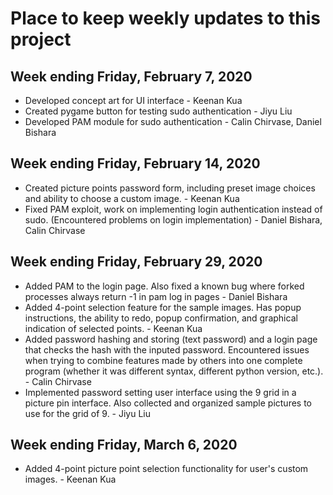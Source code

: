 # Place to keep weekly updates to this project #
<!--
Template
--------------------------------------------------------------------------
TYPE     : BUG/FEATURE
NAME     : Circle drawing is broken
OWNER    : Keenan
PRIORITY : High
ESTIMATE : 1 hour
ISSUE    : The first click should specify the center of the circle, with
           a drag for the radius. This is not the case in the current
           implementation.
--------------------------------------------------------------------------
-->
Week ending Friday, February 7, 2020
---------------------------------------
  - Developed concept art for UI interface - Keenan Kua
  - Created pygame button for testing sudo authentication - Jiyu Liu
  - Developed PAM module for sudo authentication - Calin Chirvase, Daniel Bishara

Week ending Friday, February 14, 2020
---------------------------------------
  - Created picture points password form, including preset image choices and ability to choose a custom image. - Keenan Kua
  - Fixed PAM exploit, work on implementing login authentication instead of sudo. (Encountered problems on login implementation) - Daniel Bishara, Calin Chirvase
  
  Week ending Friday, February 29, 2020
---------------------------------------
  - Added PAM to the login page. Also fixed a known bug where forked processes always return -1 in pam log in pages - Daniel Bishara
  - Added 4-point selection feature for the sample images. Has popup instructions, the ability to redo, popup confirmation, and graphical indication of selected points. - Keenan Kua
  - Added password hashing and storing (text password) and a login page that checks the hash with the inputed password. Encountered issues when trying to combine features made by others into one complete program (whether it was different syntax, different python version, etc.). - Calin Chirvase
  - Implemented password setting user interface using the 9 grid in a picture pin interface. Also collected and organized sample pictures to use for the grid of 9. - Jiyu Liu

  Week ending Friday, March 6, 2020
---------------------------------------
  - Added 4-point picture point selection functionality for user's custom images. - Keenan Kua
